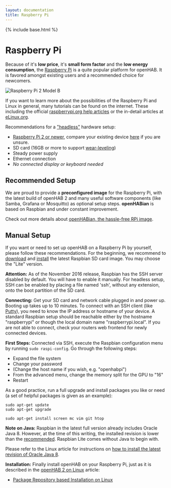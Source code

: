 ```yaml
---
layout: documentation
title: Raspberry Pi
---
```


{% include base.html %}

# Raspberry Pi

Because of it's **low price**, it's **small form factor** and the **low energy consumption**, the [Raspberry Pi](https://www.raspberrypi.org) is a quite popular platform for openHAB.
It is favored amongst existing users and a recommended choice for newcomers.

![Raspberry Pi 2 Model B](https://www.raspberrypi.org/wp-content/uploads/2015/02/Pi_2_Model_B.png)

If you want to learn more about the possibilities of the Raspberry Pi and Linux in general, many tutorials can be found on the internet.
These including the official [raspberrypi.org help articles](https://www.raspberrypi.org/help) or the in-detail articles at [eLinux.org](http://elinux.org/RPi_Tutorials).


Recommendations for a ["headless"](https://en.wikipedia.org/wiki/Headless_computer) hardware setup:

* [Raspberry Pi 2 or newer](https://en.wikipedia.org/wiki/Raspberry_Pi#Specifications), compare your existing device [here](https://en.wikipedia.org/wiki/Raspberry_Pi#Connectors) if you are unsure.
* SD card (16GB or more to support [wear-leveling](https://en.wikipedia.org/wiki/Wear_leveling))
* Steady power supply
* Ethernet connection
* *No connected display or keyboard needed*

## Recommended Setup

We are proud to provide a **preconfigured image** for the Raspberry Pi, with the latest build of openHAB 2 and many useful software components (like Samba, Grafana or Mosquitto) as optional setup steps.
**openHABian** is based on Raspbian and under constant improvement.

Check out more details about [openHABian, the hassle-free RPi image](openhabian.html).


## Manual Setup

If you want or need to set up openHAB on a Raspberry Pi by yourself, please follow these recommendations.
For the beginning, we recommend to [download](https://www.raspberrypi.org/downloads/raspbian) and [install](https://www.raspberrypi.org/documentation/installation/installing-images/README.md) the latest Raspbian SD card image.
You may choose the "Lite" version.

**Attention:**
As of the November 2016 release, Raspbian has the SSH server disabled by default.
You will have to enable it manually.
For headless setup, SSH can be enabled by placing a file named 'ssh', without any extension, onto the boot partition of the SD card.

**Connecting:**
Get your SD card and network cable plugged in and power up.
Booting up takes up to 10 minutes.
To connect with an SSH client (like [Putty](https://www.raspberrypi.org/documentation/remote-access/ssh/windows.md)), you need to know the IP address or hostname of your device.
A standard Raspbian setup should be reachable either by the hostname "raspberrypi" or though the local domain name "raspberrypi.local".
If you are not able to connect, check your routers web frontend for newly connected devices.

**First Steps:**
Connected via SSH, execute the Raspbian configuration menu by running `sudo raspi-config`.
Go through the following steps:

* Expand the file system
* Change your password
* (Change the host name if you wish, e.g. "openhabpi")
* From the advanced menu, change the memory split for the GPU to "16"
* Restart

As a good practice, run a full upgrade and install packages you like or need (a set of helpful packages is given as an example):

```shell
sudo apt-get update
sudo apt-get upgrade

sudo apt-get install screen mc vim git htop
```

**Note on Java:**
Raspbian in the latest full version already includes Oracle Java 8.
However, at the time of this writing, the installed revision is lower than the [recommended](index.html#prerequisites).
Raspbian Lite comes without Java to begin with.

Please refer to the Linux article for instructions on [how to install the latest revision of Oracle Java 8](linux.html).

**Installation:**
Finally install openHAB on your Raspberry Pi, just as it is described in the [openHAB 2 on Linux](linux.html) article:

* [Package Repository based Installation on Linux](linux.html#package-repository-installation)
